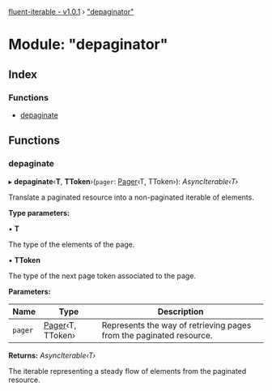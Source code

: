 [fluent-iterable - v1.0.1](../README.md) › ["depaginator"](_depaginator_.md)

# Module: "depaginator"

## Index

### Functions

* [depaginate](_depaginator_.md#depaginate)

## Functions

###  depaginate

▸ **depaginate**‹**T**, **TToken**›(`pager`: [Pager](../interfaces/_types_.pager.md)‹T, TToken›): *AsyncIterable‹T›*

Translate a paginated resource into a non-paginated iterable of elements.

**Type parameters:**

▪ **T**

The type of the elements of the page.

▪ **TToken**

The type of the next page token associated to the page.

**Parameters:**

Name | Type | Description |
------ | ------ | ------ |
`pager` | [Pager](../interfaces/_types_.pager.md)‹T, TToken› | Represents the way of retrieving pages from the paginated resource. |

**Returns:** *AsyncIterable‹T›*

The iterable representing a steady flow of elements from the paginated resource.

